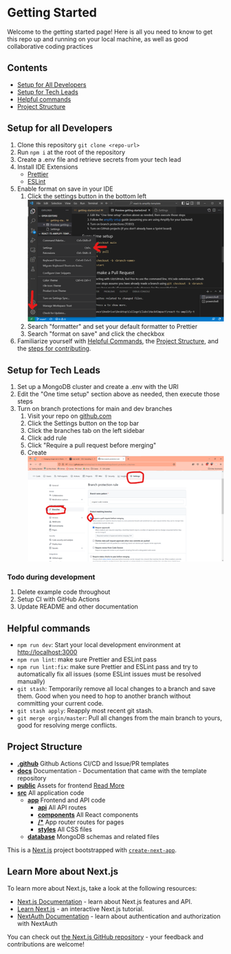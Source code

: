 # Getting Started

Welcome to the getting started page! Here is all you need to know to get this repo up and running on your local machine, as well as good collaborative coding practices

## Contents

- [Setup for All Developers](#setup-for-all-developers)
- [Setup for Tech Leads](#setup-for-tech-leads)
- [Helpful commands](#helpful-commands)
- [Project Structure](#project-structure)

## Setup for all Developers

1. Clone this repository `git clone <repo-url>`
2. Run `npm i` at the root of the repository
3. Create a .env file and retrieve secrets from your tech lead
4. Install IDE Extensions
   - [Prettier](https://marketplace.visualstudio.com/items?itemName=esbenp.prettier-vscode)
   - [ESLint](https://marketplace.visualstudio.com/items?itemName=dbaeumer.vscode-eslint)
5. Enable format on save in your IDE
   1. Click the settings button in the bottom left  
      <img src="./images/vs-code-settings.png" alt="VSCode Settings 1" width="500"/>
   2. Search "formatter" and set your default formatter to Prettier
   3. Search "format on save" and click the checkbox
6. Familiarize yourself with [Helpful Commands](#helpful-commands), the [Project Structure](#project-structure), and the [steps for contributing](./contributing.md).

## Setup for Tech Leads

1. Set up a MongoDB cluster and create a .env with the URI
2. Edit the "One time setup" section above as needed, then execute those steps
3. Turn on branch protections for main and dev branches
   1. Visit your repo on [github.com](https://github.com)
   2. Click the Settings button on the top bar
   3. Click the branches tab on the left sidebar
   4. Click add rule
   5. Click "Require a pull request before merging"
   6. Create  
      <img src="./images/require-code-review.png" alt="Require Code Review" width="500"/>

### Todo during development

1. Delete example code throughout
2. Setup CI with GitHub Actions
3. Update README and other documentation

## Helpful commands

- `npm run dev`: Start your local development environment at [http://localhost:3000](http://localhost:3000)
- `npm run lint`: make sure Prettier and ESLint pass
- `npm run lint:fix`: make sure Prettier and ESLint pass and try to automatically fix all issues (some ESLint issues must be resolved manually)
- `git stash`: Temporarily remove all local changes to a branch and save them. Good when you need to hop to another branch without committing your current code.
- `git stash apply`: Reapply most recent git stash.
- `git merge orgin/master`: Pull all changes from the main branch to yours, good for resolving merge conflicts.

## Project Structure

- [**.github**](/.github) Github Actions CI/CD and Issue/PR templates
- [**docs**](/docs) Documentation - Documentation that came with the template repository
- [**public**](/public) Assets for frontend [Read More](https://nextjs.org/docs/pages/building-your-application/optimizing/static-assets)
- [**src**](/src) All application code
  - [**app**](/src/app/) Frontend and API code
    - [**api**](/src/app/api) All API routes
    - [**components**](/src/app/components) All React components
    - [**/\***](/src/app/) App router routes for pages
    - [**styles**](/src/app/styles) All CSS files
  - [**database**](/src/database) MongoDB schemas and related files

This is a [Next.js](https://nextjs.org/) project bootstrapped with [`create-next-app`](https://github.com/vercel/next.js/tree/canary/packages/create-next-app).

## Learn More about Next.js

To learn more about Next.js, take a look at the following resources:

- [Next.js Documentation](https://nextjs.org/docs) - learn about Next.js features and API.
- [Learn Next.js](https://nextjs.org/learn) - an interactive Next.js tutorial.
- [NextAuth Documentation](https://next-auth.js.org/) - learn about authentication and authorization with NextAuth

You can check out [the Next.js GitHub repository](https://github.com/vercel/next.js/) - your feedback and contributions are welcome!
